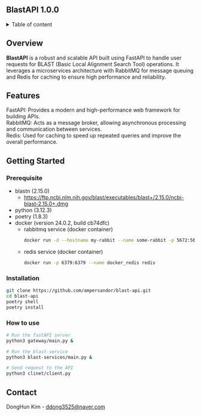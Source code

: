 ## BlastAPI 1.0.0

<details>
    <summary>Table of content</summary>

- [About](#about)
- [Getting-Started](#getting-started)
    - [Prerequisite](#prerequisite)
    - [Installation](#installation)
- [License](#license)
- [Contact](#contact)
- [Links](#links)    
</details>

## Overview
**BlastAPI** is a robust and scalable API built using FastAPI to handle user requests for BLAST (Basic Local Alignment Search Tool) operations. It leverages a microservices architecture with RabbitMQ for message queuing and Redis for caching to ensure high performance and reliability.

## Features
FastAPI: Provides a modern and high-performance web framework for building APIs.  
RabbitMQ: Acts as a message broker, allowing asynchronous processing and communication between services.  
Redis: Used for caching to speed up repeated queries and improve the overall performance.


## Getting Started
### Prerequisite
* blastn (2.15.0)  
    * https://ftp.ncbi.nlm.nih.gov/blast/executables/blast+/2.15.0/ncbi-blast-2.15.0+.dmg
* python (3.12.3)
* poetry (1.8.3)
* docker (version 24.0.2, build cb74dfc)
    * rabbitmq service (docker container)
        ```bash
        docker run -d --hostname my-rabbit --name some-rabbit -p 5672:5672 -p 15672:15672 rabbitmq:3-management &
        ```
    * redis service (docker container)
        ```bash
        docker run -p 6379:6379 --name docker_redis redis
        ```

### Installation
```bash
git clone https://github.com/ampersandor/blast-api.git
cd blast-api
poetry shell
poetry install
```

### How to use
```bash
# Run the fastAPI server
python3 gateway/main.py &

# Run the blast-service
python3 blast-services/main.py &

# Send request to the API
python3 clinet/client.py

```

## Contact

DongHun Kim - <ddong3525@naver.com>
